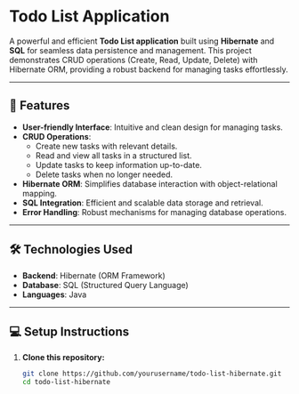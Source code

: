 # Todo List Application

A powerful and efficient **Todo List application** built using **Hibernate** and **SQL** for seamless data persistence and management. This project demonstrates CRUD operations (Create, Read, Update, Delete) with Hibernate ORM, providing a robust backend for managing tasks effortlessly.

---

## 🚀 Features
- **User-friendly Interface**: Intuitive and clean design for managing tasks.
- **CRUD Operations**: 
  - Create new tasks with relevant details.
  - Read and view all tasks in a structured list.
  - Update tasks to keep information up-to-date.
  - Delete tasks when no longer needed.
- **Hibernate ORM**: Simplifies database interaction with object-relational mapping.
- **SQL Integration**: Efficient and scalable data storage and retrieval.
- **Error Handling**: Robust mechanisms for managing database operations.

---

## 🛠️ Technologies Used
- **Backend**: Hibernate (ORM Framework)
- **Database**: SQL (Structured Query Language)
- **Languages**: Java

---

## 💻 Setup Instructions
1. **Clone this repository:**
   ```bash
   git clone https://github.com/yourusername/todo-list-hibernate.git
   cd todo-list-hibernate
